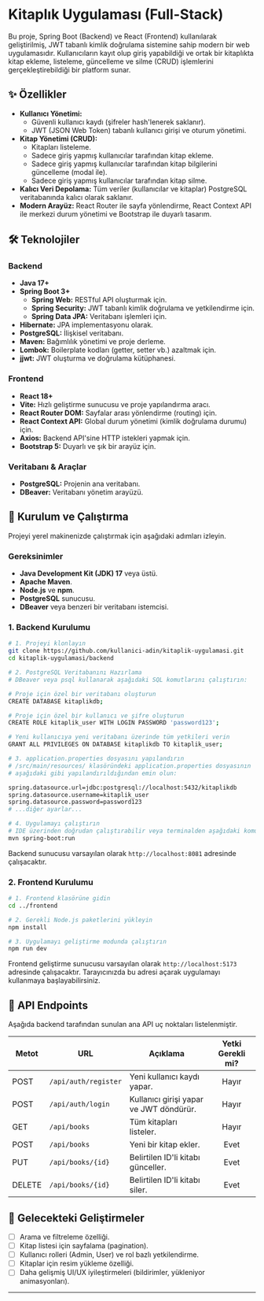 # Kitaplık Uygulaması (Full-Stack)

Bu proje, Spring Boot (Backend) ve React (Frontend) kullanılarak geliştirilmiş, JWT tabanlı kimlik doğrulama sistemine sahip modern bir web uygulamasıdır. Kullanıcıların kayıt olup giriş yapabildiği ve ortak bir kitaplıkta kitap ekleme, listeleme, güncelleme ve silme (CRUD) işlemlerini gerçekleştirebildiği bir platform sunar.

## ✨ Özellikler

- **Kullanıcı Yönetimi:**
  - Güvenli kullanıcı kaydı (şifreler hash'lenerek saklanır).
  - JWT (JSON Web Token) tabanlı kullanıcı girişi ve oturum yönetimi.
- **Kitap Yönetimi (CRUD):**
  - Kitapları listeleme.
  - Sadece giriş yapmış kullanıcılar tarafından kitap ekleme.
  - Sadece giriş yapmış kullanıcılar tarafından kitap bilgilerini güncelleme (modal ile).
  - Sadece giriş yapmış kullanıcılar tarafından kitap silme.
- **Kalıcı Veri Depolama:** Tüm veriler (kullanıcılar ve kitaplar) PostgreSQL veritabanında kalıcı olarak saklanır.
- **Modern Arayüz:** React Router ile sayfa yönlendirme, React Context API ile merkezi durum yönetimi ve Bootstrap ile duyarlı tasarım.

## 🛠️ Teknolojiler

### Backend
- **Java 17+**
- **Spring Boot 3+**
  - **Spring Web:** RESTful API oluşturmak için.
  - **Spring Security:** JWT tabanlı kimlik doğrulama ve yetkilendirme için.
  - **Spring Data JPA:** Veritabanı işlemleri için.
- **Hibernate:** JPA implementasyonu olarak.
- **PostgreSQL:** İlişkisel veritabanı.
- **Maven:** Bağımlılık yönetimi ve proje derleme.
- **Lombok:** Boilerplate kodları (getter, setter vb.) azaltmak için.
- **jjwt:** JWT oluşturma ve doğrulama kütüphanesi.

### Frontend
- **React 18+**
- **Vite:** Hızlı geliştirme sunucusu ve proje yapılandırma aracı.
- **React Router DOM:** Sayfalar arası yönlendirme (routing) için.
- **React Context API:** Global durum yönetimi (kimlik doğrulama durumu) için.
- **Axios:** Backend API'sine HTTP istekleri yapmak için.
- **Bootstrap 5:** Duyarlı ve şık bir arayüz için.

### Veritabanı & Araçlar
- **PostgreSQL:** Projenin ana veritabanı.
- **DBeaver:** Veritabanı yönetim arayüzü.

## 🚀 Kurulum ve Çalıştırma

Projeyi yerel makinenizde çalıştırmak için aşağıdaki adımları izleyin.

### Gereksinimler
- **Java Development Kit (JDK) 17** veya üstü.
- **Apache Maven**.
- **Node.js** ve **npm**.
- **PostgreSQL** sunucusu.
- **DBeaver** veya benzeri bir veritabanı istemcisi.

### 1. Backend Kurulumu

```bash
# 1. Projeyi klonlayın
git clone https://github.com/kullanici-adin/kitaplik-uygulamasi.git
cd kitaplik-uygulamasi/backend

# 2. PostgreSQL Veritabanını Hazırlama
# DBeaver veya psql kullanarak aşağıdaki SQL komutlarını çalıştırın:

# Proje için özel bir veritabanı oluşturun
CREATE DATABASE kitaplikdb;

# Proje için özel bir kullanıcı ve şifre oluşturun
CREATE ROLE kitaplik_user WITH LOGIN PASSWORD 'password123';

# Yeni kullanıcıya yeni veritabanı üzerinde tüm yetkileri verin
GRANT ALL PRIVILEGES ON DATABASE kitaplikdb TO kitaplik_user;

# 3. application.properties dosyasını yapılandırın
# /src/main/resources/ klasöründeki application.properties dosyasının
# aşağıdaki gibi yapılandırıldığından emin olun:

spring.datasource.url=jdbc:postgresql://localhost:5432/kitaplikdb
spring.datasource.username=kitaplik_user
spring.datasource.password=password123
# ...diğer ayarlar...

# 4. Uygulamayı çalıştırın
# IDE üzerinden doğrudan çalıştırabilir veya terminalden aşağıdaki komutu kullanabilirsiniz:
mvn spring-boot:run
```
Backend sunucusu varsayılan olarak `http://localhost:8081` adresinde çalışacaktır.

### 2. Frontend Kurulumu

```bash
# 1. Frontend klasörüne gidin
cd ../frontend

# 2. Gerekli Node.js paketlerini yükleyin
npm install

# 3. Uygulamayı geliştirme modunda çalıştırın
npm run dev
```
Frontend geliştirme sunucusu varsayılan olarak `http://localhost:5173` adresinde çalışacaktır. Tarayıcınızda bu adresi açarak uygulamayı kullanmaya başlayabilirsiniz.

## 📝 API Endpoints

Aşağıda backend tarafından sunulan ana API uç noktaları listelenmiştir.

| Metot  | URL                   | Açıklama                                   | Yetki Gerekli mi? |
|--------|-----------------------|--------------------------------------------|:-----------------:|
| POST   | `/api/auth/register`  | Yeni kullanıcı kaydı yapar.                |        Hayır      |
| POST   | `/api/auth/login`     | Kullanıcı girişi yapar ve JWT döndürür.    |        Hayır      |
| GET    | `/api/books`          | Tüm kitapları listeler.                    |        Hayır      |
| POST   | `/api/books`          | Yeni bir kitap ekler.                      |        Evet       |
| PUT    | `/api/books/{id}`     | Belirtilen ID'li kitabı günceller.         |        Evet       |
| DELETE | `/api/books/{id}`     | Belirtilen ID'li kitabı siler.             |        Evet       |

## 🔮 Gelecekteki Geliştirmeler

- [ ] Arama ve filtreleme özelliği.
- [ ] Kitap listesi için sayfalama (pagination).
- [ ] Kullanıcı rolleri (Admin, User) ve rol bazlı yetkilendirme.
- [ ] Kitaplar için resim yükleme özelliği.
- [ ] Daha gelişmiş UI/UX iyileştirmeleri (bildirimler, yükleniyor animasyonları).

---

